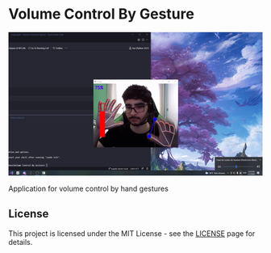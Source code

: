 # Volume Control By Gesture


![Example](https://github.com/LuizAlencar17/volume-control-by-gesture/blob/main/gifs/app-test.gif?raw=true)

Application for volume control by hand gestures

## License

This project is licensed under the MIT License - see the [LICENSE](https://opensource.org/licenses/MIT) page for details.